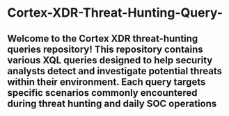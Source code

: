 # Cortex-XDR-Threat-Hunting-Query-

## Welcome to the Cortex XDR threat-hunting queries repository! This repository contains various XQL queries designed to help security analysts detect and investigate potential threats within their environment. Each query targets specific scenarios commonly encountered during threat hunting and daily SOC operations
